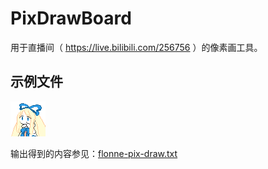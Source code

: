 # PixDrawBoard
用于直播间（ https://live.bilibili.com/256756 ）的像素画工具。

## 示例文件
![Flonne](flonne-pix-draw.png)

输出得到的内容参见：[flonne-pix-draw.txt](flonne-pix-draw.txt)
